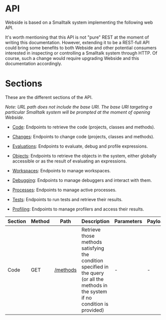 # API
Webside is based on a Smalltalk system implementing the following web API.

It's worth mentioning that this API is not "pure" REST at the moment of writing this documentation. However, extending it to be a REST-full API could bring some benefits to both Webside and other potential consumers interested in inspecting or controlling a Smalltalk system through HTTP. Of course, such a change would require upgrading Webside and this documentation accordingly.

# Sections
These are the different sections of the API.

_Note: URL path does not include the base URI. The base URI targeting a particular Smalltalk system will be prompted at the moment of opening Webside._

* [Code](code): Endpoints to retrieve the code (projects, classes and methods).

* [Changes](changes): Endpoints to change code (projects, classes and methods).

* [Evaluations](evaluations): Endpoints to evaluate, debug and profile expressions.

* [Objects](objects): Endpoints to retrieve the objects in the system, either globally accessible or as the result of evaluating an expressions.

* [Workspaces](workspaces): Endpoints to manage workspaces.

* [Debugging](debugging): Endpoints to manage debuggers and interact with them.

* [Processes](processes): Endpoints to manage active processes.

* [Tests](tests): Endpoints to run tests and retrieve their results.

* [Profiling](profiling): Endpoints to manage profilers and access their results.

| Section | Method | Path | Description | Parameters | Payload |
| ------------- | ------------- | ------------- | ------------- | ------------- | ------------- |
| Code | GET | [/methods](code/methods/get.md) | Retrieve those methods satisfying the condition specified in the query (or all the methods in the system if no condition is provided) | - | - |